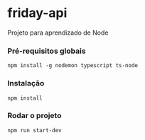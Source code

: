 # friday-api
Projeto para aprendizado de Node

### Pré-requisitos globais
`npm install -g nodemon typescript ts-node`

### Instalação
`npm install`

### Rodar o projeto
`npm run start-dev`